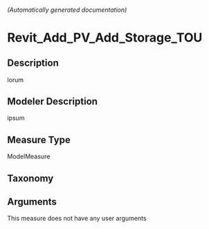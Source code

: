 

###### (Automatically generated documentation)

# Revit_Add_PV_Add_Storage_TOU

## Description
lorum

## Modeler Description
ipsum

## Measure Type
ModelMeasure

## Taxonomy


## Arguments




This measure does not have any user arguments


